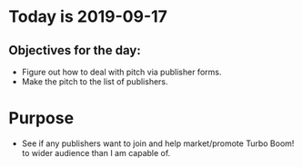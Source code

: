 # Today is 2019-09-17

## Objectives for the day:

- Figure out how to deal with pitch via publisher forms.
- Make the pitch to the list of publishers.

# Purpose

- See if any publishers want to join and help market/promote Turbo Boom! to wider audience than I am capable of.
